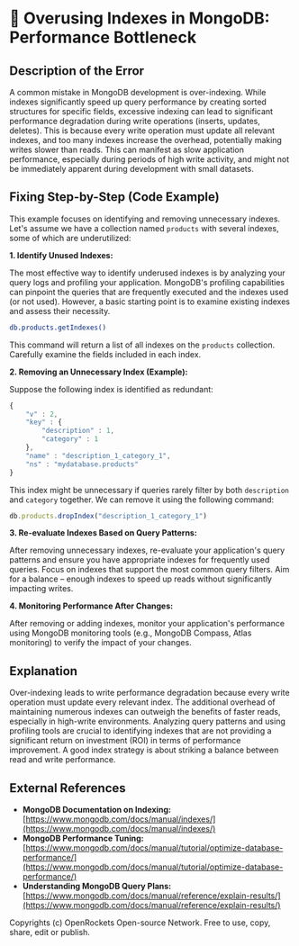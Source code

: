 # 🐞 Overusing Indexes in MongoDB: Performance Bottleneck


## Description of the Error

A common mistake in MongoDB development is over-indexing. While indexes significantly speed up query performance by creating sorted structures for specific fields, excessive indexing can lead to significant performance degradation during write operations (inserts, updates, deletes).  This is because every write operation must update all relevant indexes, and too many indexes increase the overhead, potentially making writes slower than reads.  This can manifest as slow application performance, especially during periods of high write activity, and might not be immediately apparent during development with small datasets.

## Fixing Step-by-Step (Code Example)

This example focuses on identifying and removing unnecessary indexes.  Let's assume we have a collection named `products` with several indexes, some of which are underutilized:

**1. Identify Unused Indexes:**

The most effective way to identify underused indexes is by analyzing your query logs and profiling your application.  MongoDB's profiling capabilities can pinpoint the queries that are frequently executed and the indexes used (or not used). However, a basic starting point is to examine existing indexes and assess their necessity.

```bash
db.products.getIndexes()
```

This command will return a list of all indexes on the `products` collection.  Carefully examine the fields included in each index.


**2. Removing an Unnecessary Index (Example):**

Suppose the following index is identified as redundant:

```javascript
{
	"v" : 2,
	"key" : {
		"description" : 1,
		"category" : 1
	},
	"name" : "description_1_category_1",
	"ns" : "mydatabase.products"
}
```

This index might be unnecessary if queries rarely filter by both `description` and `category` together. We can remove it using the following command:


```javascript
db.products.dropIndex("description_1_category_1")
```

**3. Re-evaluate Indexes Based on Query Patterns:**

After removing unnecessary indexes, re-evaluate your application's query patterns and ensure you have appropriate indexes for frequently used queries.  Focus on indexes that support the most common query filters. Aim for a balance – enough indexes to speed up reads without significantly impacting writes.


**4. Monitoring Performance After Changes:**

After removing or adding indexes, monitor your application's performance using MongoDB monitoring tools (e.g., MongoDB Compass, Atlas monitoring) to verify the impact of your changes.


## Explanation

Over-indexing leads to write performance degradation because every write operation must update every relevant index.  The additional overhead of maintaining numerous indexes can outweigh the benefits of faster reads, especially in high-write environments.  Analyzing query patterns and using profiling tools are crucial to identifying indexes that are not providing a significant return on investment (ROI) in terms of performance improvement.  A good index strategy is about striking a balance between read and write performance.


## External References

* **MongoDB Documentation on Indexing:** [https://www.mongodb.com/docs/manual/indexes/](https://www.mongodb.com/docs/manual/indexes/)
* **MongoDB Performance Tuning:** [https://www.mongodb.com/docs/manual/tutorial/optimize-database-performance/](https://www.mongodb.com/docs/manual/tutorial/optimize-database-performance/)
* **Understanding MongoDB Query Plans:** [https://www.mongodb.com/docs/manual/reference/explain-results/](https://www.mongodb.com/docs/manual/reference/explain-results/)



Copyrights (c) OpenRockets Open-source Network. Free to use, copy, share, edit or publish.

